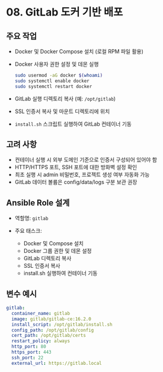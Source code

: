 # 08. GitLab 도커 기반 배포

## 주요 작업

* Docker 및 Docker Compose 설치 (로컬 RPM 파일 활용)
* Docker 사용자 권한 설정 및 데몬 실행

  ```bash
  sudo usermod -aG docker $(whoami)
  sudo systemctl enable docker
  sudo systemctl restart docker
  ```
* GitLab 실행 디렉토리 복사 (예: `/opt/gitlab`)
* SSL 인증서 복사 및 마운트 디렉토리에 위치
* `install.sh` 스크립트 실행하여 GitLab 컨테이너 기동

## 고려 사항

* 컨테이너 실행 시 외부 도메인 기준으로 인증서 구성되어 있어야 함
* HTTP/HTTPS 포트, SSH 포트에 대한 방화벽 설정 확인
* 최초 실행 시 admin 비밀번호, 프로젝트 생성 여부 자동화 가능
* GitLab 데이터 볼륨은 config/data/logs 구분 보관 권장

## Ansible Role 설계

* 역할명: `gitlab`
* 주요 태스크:

  * Docker 및 Compose 설치
  * Docker 그룹 권한 및 데몬 설정
  * GitLab 디렉토리 복사
  * SSL 인증서 복사
  * install.sh 실행하여 컨테이너 기동

## 변수 예시

```yaml
gitlab:
  container_name: gitlab
  image: gitlab/gitlab-ce:16.2.0
  install_script: /opt/gitlab/install.sh
  config_path: /opt/gitlab/config
  cert_path: /opt/gitlab/certs
  restart_policy: always
  http_port: 80
  https_port: 443
  ssh_port: 22
  external_url: https://gitlab.local
```
